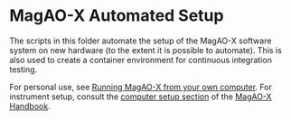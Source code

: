 # MagAO-X Automated Setup

The scripts in this folder automate the setup of the MagAO-X software system on new hardware (to the extent it is possible to automate). This is also used to create a container environment for continuous integration testing.

For personal use, see [Running MagAO-X from your own computer](https://magao-x.org/docs/handbook/compute/remote_operation.html). For instrument setup, consult the [computer setup section](https://magao-x.org/docs/handbook/compute/computer_setup/computer_setup.html) of the [MagAO-X Handbook](https://magao-x.org/docs/handbook/).
